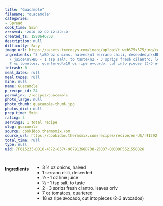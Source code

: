 ```yaml
---
title: "Guacamole"
filename: "guacamole"
categories:
- Spread
cook_time: 5min
created: '2020-02-02 12:32:40'
created_ts: 1580646760
description: null
difficulty: Easy
image_url: https://assets.tmecosys.com/image/upload/t_web575x575/img/recipe/ras/Assets/5DDE0DA5-4A36-4968-9574-03E3CFEAA54F/Derivates/CE92A32D-F6CF-489C-A413-7DB877C802E7.jpg
ingredients: "3 \xBD oz onions, halved\n1 serrano chili, deseeded\n\xBD - 1 oz lime\
  \ juice\n\xBD - 1 tsp salt, to taste\n2 - 3 sprigs fresh cilantro, leaves only\n\
  7 oz tomatoes, quartered\n18 oz ripe avocado, cut into pieces (2-3 avocados)"
intrash: 0
meal_dates: null
meal_types: null
mine: null
name: Guacamole
p_recipe_id: 24
permalink: /recipes/guacamole
photo_large: null
photo_thumb: guacamole-thumb.jpg
photos_dict: null
prep_time: 5min
rating: 3
servings: 1 total recipe
slug: guacamole
source: cookidoo.thermomix.com
source_url: https://cookidoo.thermomix.com/recipes/recipe/en-US/r91292
total_time: null
type: null
uid: 7F615235-DD16-4572-857C-96791368D738-25037-00009F5521558026
---
```

<div class="large-8 medium-7 columns" id="writeup">	</div><!-- #writeup -->
</div><!-- #row-one -->
<div class="row" id="row-two">	<div class="medium-4 small-5 columns" id="ingredients"><h4>Ingredients</h4><div class="box box-ingredients content"><ul>
<li>3 ½ oz onions, halved</li>
<li>1 serrano chili, deseeded</li>
<li>½ - 1 oz lime juice</li>
<li>½ - 1 tsp salt, to taste</li>
<li>2 - 3 sprigs fresh cilantro, leaves only</li>
<li>7 oz tomatoes, quartered</li>
<li>18 oz ripe avocado, cut into pieces (2-3 avocados)</li>
</ul>
</div>	</div>	<div class="medium-6 small-7 columns" id="directions">	</div>